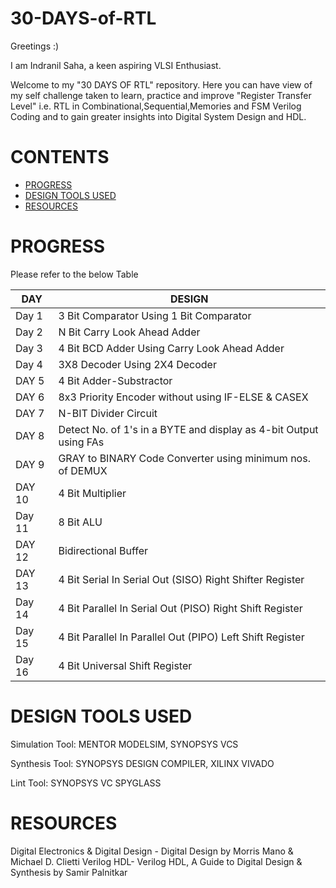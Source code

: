 # 30-DAYS-of-RTL

Greetings :)

I am Indranil Saha, a keen aspiring VLSI Enthusiast.

Welcome to my "30 DAYS OF RTL" repository. Here you can have view of my self challenge taken to learn, practice and improve "Register Transfer Level" i.e. RTL in Combinational,Sequential,Memories and FSM Verilog Coding and to gain greater insights into Digital System Design and HDL.

# CONTENTS
* [PROGRESS](#PROGRESS)
* [DESIGN TOOLS USED](#DESIGNTOOLSUSED)
* [RESOURCES](#RESOURCES)


# PROGRESS
Please refer to the below Table

|DAY|DESIGN|
|---|---|
|Day 1|3 Bit Comparator Using 1 Bit Comparator|
|Day 2|N Bit Carry Look Ahead Adder|
|Day 3|4 Bit BCD Adder Using Carry Look Ahead Adder|
|Day 4|3X8 Decoder Using 2X4 Decoder|
|DAY 5|4 Bit Adder-Substractor|
|DAY 6|8x3 Priority Encoder without using IF-ELSE & CASEX|
|DAY 7|N-BIT Divider Circuit|
|DAY 8|Detect No. of 1's in a BYTE and display as 4-bit Output using FAs|
|DAY 9|GRAY to BINARY Code Converter using minimum nos. of DEMUX
|DAY 10|4 Bit Multiplier|
|Day 11|8 Bit ALU|
|DAY 12|Bidirectional Buffer|
|DAY 13|4 Bit Serial In Serial Out (SISO) Right Shifter Register|
|Day 14|4 Bit Parallel In Serial Out (PISO) Right Shift Register|
|Day 15|4 Bit Parallel In Parallel Out (PIPO) Left Shift Register|
|Day 16|4 Bit Universal Shift Register|

# DESIGN TOOLS USED

Simulation Tool: MENTOR MODELSIM, SYNOPSYS VCS

Synthesis Tool: SYNOPSYS DESIGN COMPILER, XILINX VIVADO

Lint Tool: SYNOPSYS VC SPYGLASS

# RESOURCES

Digital Electronics & Digital Design - Digital Design by Morris Mano & Michael D. Clietti
Verilog HDL- Verilog HDL, A Guide to Digital Design & Synthesis by Samir Palnitkar
